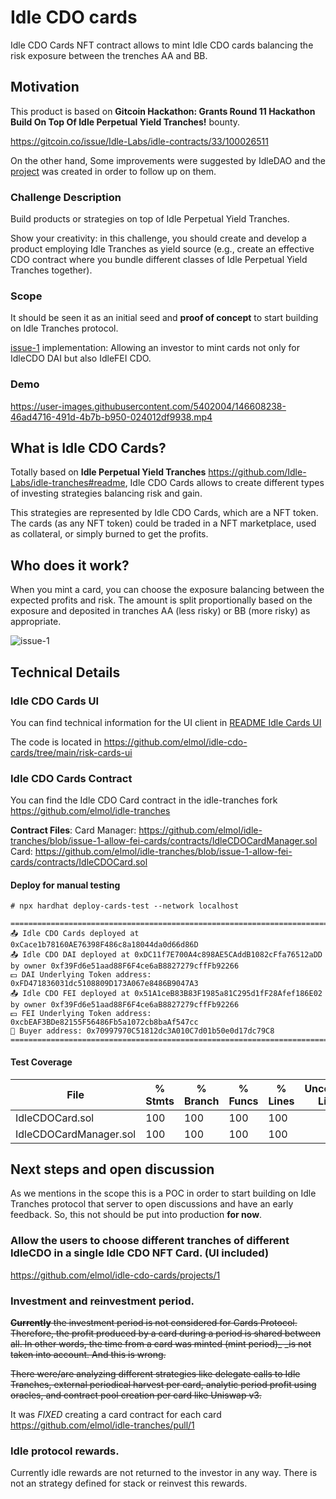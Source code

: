 # Idle CDO cards
Idle CDO Cards NFT contract allows to mint Idle CDO cards balancing the risk exposure between the trenches AA and BB.

## Motivation

This product is based on  **Gitcoin Hackathon: Grants Round 11 Hackathon**
**Build On Top Of Idle Perpetual Yield Tranches!** bounty.

https://gitcoin.co/issue/Idle-Labs/idle-contracts/33/100026511


On the other hand, Some improvements were suggested by IdleDAO and the [project](https://github.com/elmol/idle-cdo-cards/projects/1) was created in order to follow up on them.

### Challenge Description
Build products or strategies on top of Idle Perpetual Yield Tranches.

Show your creativity: in this challenge, you should create and develop a product employing Idle Tranches as yield source (e.g., create an effective CDO contract where you bundle different classes of Idle Perpetual Yield Tranches together).

### Scope 

It should be seen it as an initial seed and **proof of concept** to start building on Idle Tranches protocol.

[issue-1](https://github.com/elmol/idle-cdo-cards/issues/1) implementation: Allowing an investor to mint cards not only for IdleCDO DAI but also IdleFEI CDO.

### Demo

https://user-images.githubusercontent.com/5402004/146608238-46ad4716-491d-4b7b-b950-024012df9938.mp4


## What is Idle CDO Cards?

Totally based on **Idle Perpetual Yield Tranches** https://github.com/Idle-Labs/idle-tranches#readme, Idle CDO Cards allows to create different types of investing strategies balancing risk and gain.

This strategies are represented by Idle CDO Cards, which are a NFT token. The cards (as any NFT token) could be traded in a NFT marketplace, used as collateral, or simply burned to get the profits.

## Who does it work?

When you mint a card, you can choose the exposure balancing between the expected profits and risk. The amount is split proportionally based on the exposure and deposited in tranches AA (less risky) or BB (more risky) as appropriate.  

![issue-1](https://user-images.githubusercontent.com/5402004/146608305-a240b7dd-e863-474d-a606-a1524dc5eb80.png)


## Technical Details 

### Idle CDO Cards UI

You can find technical information for the UI client in [README Idle Cards UI](https://github.com/elmol/idle-cdo-cards/tree/main/risk-cards-ui#readme)

The code is located in https://github.com/elmol/idle-cdo-cards/tree/main/risk-cards-ui

### Idle CDO Cards Contract

You can find the Idle CDO Card contract in the idle-tranches fork https://github.com/elmol/idle-tranches

**Contract Files**: 
Card Manager: https://github.com/elmol/idle-tranches/blob/issue-1-allow-fei-cards/contracts/IdleCDOCardManager.sol
Card: https://github.com/elmol/idle-tranches/blob/issue-1-allow-fei-cards/contracts/IdleCDOCard.sol

#### Deploy for manual testing
```
# npx hardhat deploy-cards-test --network localhost

================================================================================
📤 Idle CDO Cards deployed at 0xCace1b78160AE76398F486c8a18044da0d66d86D
📤 Idle CDO DAI deployed at 0xDC11f7E700A4c898AE5CAddB1082cFfa76512aDD by owner 0xf39Fd6e51aad88F6F4ce6aB8827279cffFb92266
💵 DAI Underlying Token address: 0xFD471836031dc5108809D173A067e8486B9047A3
📤 Idle CDO FEI deployed at 0x51A1ceB83B83F1985a81C295d1fF28Afef186E02 by owner 0xf39Fd6e51aad88F6F4ce6aB8827279cffFb92266
💵 FEI Underlying Token address: 0xcbEAF3BDe82155F56486Fb5a1072cb8baAf547cc
🔎 Buyer address: 0x70997970C51812dc3A010C7d01b50e0d17dc79C8
================================================================================
```

#### Test Coverage

File                               |  % Stmts | % Branch |  % Funcs |  % Lines |Uncovered Lines |
-----------------------------------|----------|----------|----------|----------|----------------|
  IdleCDOCard.sol                  |      100 |      100 |      100 |      100 |                |
  IdleCDOCardManager.sol           |      100 |      100 |      100 |      100 |                |

## Next steps and open discussion

As we mentions in the scope this is a POC in order to start building on  Idle Tranches protocol that server to open discussions and have an early feedback. So, this not should be put into production **for now**.   

### Allow the users to choose different tranches of different IdleCDO in a single Idle CDO NFT Card. (UI included)

https://github.com/elmol/idle-cdo-cards/projects/1

### Investment and reinvestment period. 
~~**Currently** the investment period is not considered for Cards Protocol. Therefore, the profit produced by a card during a period is shared between all. In other words, the time from a card was minted (mint period)_ _is not taken into account. And this is wrong.~~ 

~~There were/are analyzing different strategies like delegate calls to Idle Tranches, external periodical harvest per card, analytic period profit using oracles, and contract pool creation per card like Uniswap v3.~~

It was *FIXED* creating a card contract for each card https://github.com/elmol/idle-tranches/pull/1

### Idle protocol rewards.
Currently idle rewards are not returned to the investor in any way. There is not an strategy defined for stack or reinvest this rewards.

